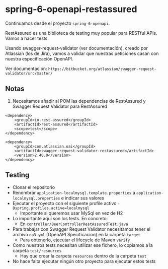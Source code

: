 # spring-6-openapi-restassured

Continuamos desde el proyecto `spring-6-openapi`.

RestAssured es una biblioteca de testing muy popular para RESTful APIs. Vamos a hacer tests.

Usando swagger-request-validator (ver documentación), creado por Atlassian (los de Jira), vamos a validar que nuestras peticiones casan con nuestra especificación OpenAPI.

Ver documentación: `https://bitbucket.org/atlassian/swagger-request-validator/src/master/`

## Notas

1. Necesitamos añadir al POM las dependencias de RestAssured y Swagger Request Validator para RestAssured

```
<dependency>
    <groupId>io.rest-assured</groupId>
    <artifactId>rest-assured</artifactId>
    <scope>test</scope>
</dependency>

<dependency>
    <groupId>com.atlassian.oai</groupId>
    <artifactId>swagger-request-validator-restassured</artifactId>
    <version>2.40.0</version>
</dependency>
```

## Testing

- Clonar el repositorio
- Renombrar `application-localmysql.template.properties` a `application-localmysql.properties` e indicar sus valores
- Ejecutar el proyecto con el siguiente profile activo `-Dspring.profiles.active=localmysql`
  - Importante si queremos usar MySql en vez de H2
- Lo importante aquí son los tests. En concreto:
  - En `controller/BeerControllerRestAssuredTest.java`
- Para trabajar con Swagger Request Validator necesitamos tener el archivo `oa3.yml` (OpenAPI Specificacion) en la carpeta `target`
  - Para obtenerlo, ejecutar el lifecycle de Maven `verify`
- Como nuestros tests necesitan utilizar ese fichero, lo copiamos a la carpeta `test/resources`
  - Hay que crear la carpeta `resources` dentro de la carpeta `test`
- No hace falta ejecutar ningún otro proyecto para ejecutar estos tests
